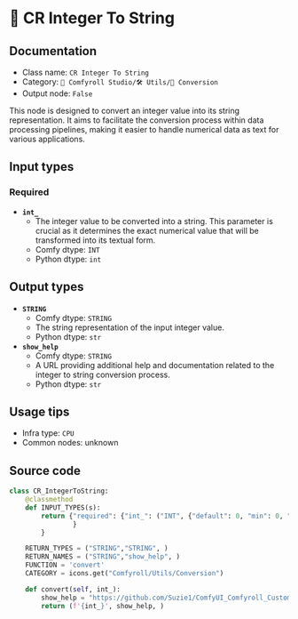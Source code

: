 # 🔧 CR Integer To String
## Documentation
- Class name: `CR Integer To String`
- Category: `🧩 Comfyroll Studio/🛠️ Utils/🔧 Conversion`
- Output node: `False`

This node is designed to convert an integer value into its string representation. It aims to facilitate the conversion process within data processing pipelines, making it easier to handle numerical data as text for various applications.
## Input types
### Required
- **`int_`**
    - The integer value to be converted into a string. This parameter is crucial as it determines the exact numerical value that will be transformed into its textual form.
    - Comfy dtype: `INT`
    - Python dtype: `int`
## Output types
- **`STRING`**
    - Comfy dtype: `STRING`
    - The string representation of the input integer value.
    - Python dtype: `str`
- **`show_help`**
    - Comfy dtype: `STRING`
    - A URL providing additional help and documentation related to the integer to string conversion process.
    - Python dtype: `str`
## Usage tips
- Infra type: `CPU`
- Common nodes: unknown


## Source code
```python
class CR_IntegerToString:
    @classmethod
    def INPUT_TYPES(s):
        return {"required": {"int_": ("INT", {"default": 0, "min": 0, "max": 0xffffffffffffffff, "forceInput": True}),
                }
        }

    RETURN_TYPES = ("STRING","STRING", )
    RETURN_NAMES = ("STRING","show_help", )
    FUNCTION = 'convert'
    CATEGORY = icons.get("Comfyroll/Utils/Conversion")

    def convert(self, int_):
        show_help = "https://github.com/Suzie1/ComfyUI_Comfyroll_CustomNodes/wiki/Conversion-Nodes#cr-integer-to-string"
        return (f'{int_}', show_help, )

```
